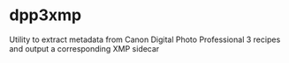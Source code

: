 # dpp3xmp
Utility to extract metadata from Canon Digital Photo Professional 3 recipes and output a corresponding XMP sidecar
